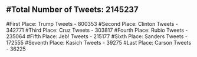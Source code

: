 #Total Number of Tweets: 2145237 
---
#First Place: Trump Tweets - 800353
#Second Place: Clinton Tweets - 342771
#Third Place: Cruz Tweets - 303817
#Fourth Place: Rubio Tweets - 235064
#Fifth Place: Jeb! Tweets - 215177
#Sixth Place: Sanders Tweets - 172555
#Seventh Place: Kasich Tweets - 39275
#Last Place: Carson Tweets - 36225
